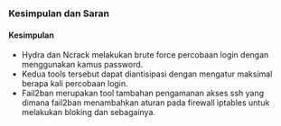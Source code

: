 ### Kesimpulan dan Saran
#### Kesimpulan
* Hydra dan Ncrack melakukan brute force percobaan login dengan menggunakan kamus password.
* Kedua tools tersebut dapat diantisipasi dengan mengatur maksimal berapa kali percobaan login.
* Fail2ban merupakan tool tambahan pengamanan akses ssh yang dimana fail2ban menambahkan aturan pada firewall iptables untuk melakukan bloking dan sebagainya.